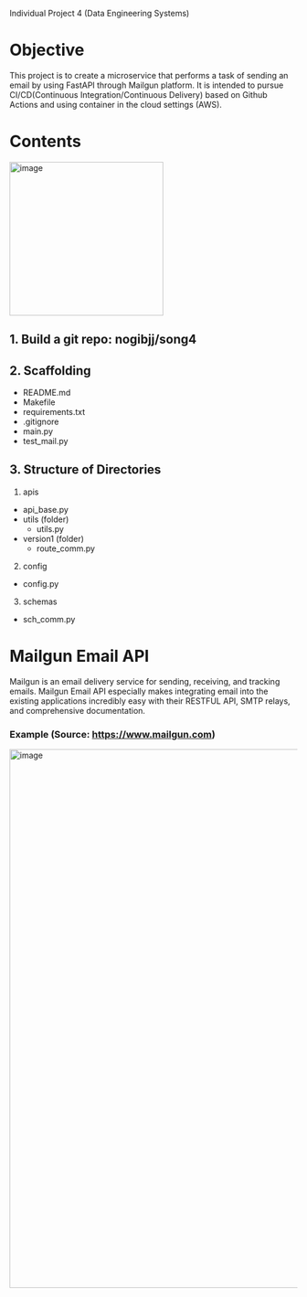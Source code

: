 Individual Project 4 (Data Engineering Systems)

# Objective
This project is to create a microservice that performs a task of sending an email by using FastAPI through Mailgun platform. It is intended to pursue CI/CD(Continuous Integration/Continuous Delivery) based on Github Actions and using container in the cloud settings (AWS).

# Contents
<img width="269" alt="image" src="https://user-images.githubusercontent.com/112578065/203455409-b2466420-a883-4bb4-a7fb-1379b7e5240f.png">

## 1. Build a git repo: nogibjj/song4

## 2. Scaffolding
- README.md
- Makefile
- requirements.txt
- .gitignore
- main.py
- test_mail.py

## 3. Structure of Directories
1) apis
  - api_base.py
  - utils (folder)
    - utils.py
  - version1 (folder)
    - route_comm.py
  
2) config
  - config.py
  
3) schemas
  - sch_comm.py

# Mailgun Email API
Mailgun is an email delivery service for sending, receiving, and tracking emails. Mailgun Email API especially makes integrating email into the existing applications incredibly easy with their RESTFUL API, SMTP relays, and comprehensive documentation.

### Example (Source: https://www.mailgun.com)
<img width="943" alt="image" src="https://user-images.githubusercontent.com/112578065/203453684-5e74a6ad-975b-448a-b0fb-092581e5a83b.png">
